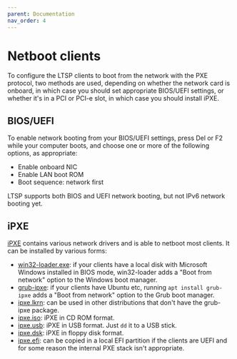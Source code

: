 ```yaml
---
parent: Documentation
nav_order: 4
---
```


# Netboot clients

To configure the LTSP clients to boot from the network with the PXE protocol, two methods are used, depending on whether the network card is onboard, in which case you should set appropriate BIOS/UEFI settings, or whether it's in a PCI or PCI-e slot, in which case you should install iPXE.

## BIOS/UEFI

To enable network booting from your BIOS/UEFI settings, press Del or F2 while your computer boots, and choose one or more of the following options, as appropriate:

- Enable onboard NIC
- Enable LAN boot ROM
- Boot sequence: network first

LTSP supports both BIOS and UEFI network booting, but not IPv6 network booting yet.

## iPXE

[iPXE](https://ipxe.org) contains various network drivers and is able to netboot most clients. It can be installed by various forms:

- [win32-loader.exe](http://ftp.debian.org/debian/tools/win32-loader/stable/win32-loader.exe): if your clients have a local disk with Microsoft Windows installed in BIOS mode, win32-loader adds a "Boot from network" option to the Windows boot manager.
- [grub-ipxe](https://packages.ubuntu.com/grub-ipxe): if your clients have Ubuntu etc, running `apt install grub-ipxe` adds a "Boot from network" option to the Grub boot manager.
- [ipxe.lkrn](https://boot.ipxe.org/ipxe.lkrn): can be used in other distributions that don't have the grub-ipxe package.
- [ipxe.iso](https://boot.ipxe.org/ipxe.iso): iPXE in CD ROM format.
- [ipxe.usb](https://boot.ipxe.org/ipxe.usb): iPXE in USB format. Just `dd` it to a USB stick.
- [ipxe.dsk](https://boot.ipxe.org/ipxe.dsk): iPXE in floppy disk format.
- [ipxe.efi](https://boot.ipxe.org/ipxe.efi): can be copied in a local EFI partition if the clients are UEFI and for some reason the internal PXE stack isn't appropriate.

